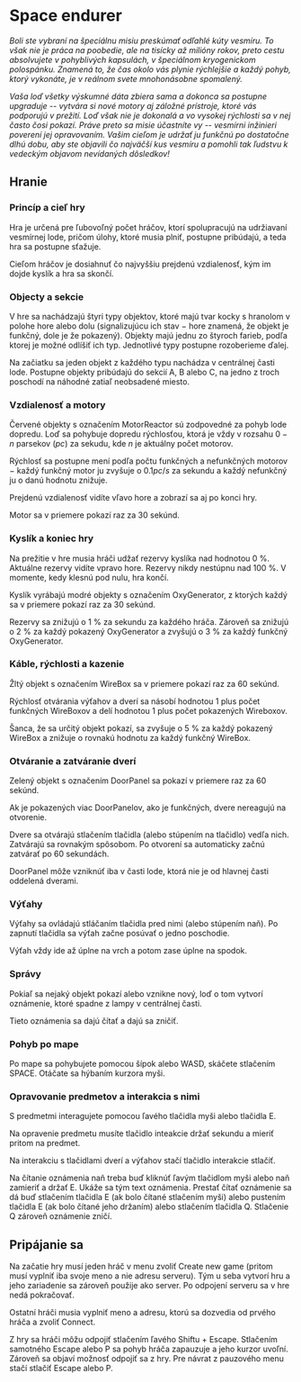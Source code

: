 # Space endurer

_Boli ste vybraní na špeciálnu misiu preskúmať odľahlé kúty vesmíru.
To však nie je práca na poobedie, ale na tisícky až milióny rokov,
preto cestu absolvujete v pohyblivých kapsulách, v špeciálnom kryogenickom polospánku.
Znamená to, že čas okolo vás plynie rýchlejšie a každý pohyb,
ktorý vykonáte, je v reálnom svete mnohonásobne spomalený._

_Vaša loď všetky výskumné dáta zbiera sama a dokonca sa postupne upgraduje --
vytvára si nové motory aj záložné prístroje, ktoré vás podporujú v prežití.
Loď však nie je dokonalá a vo vysokej rýchlosti sa v nej často čosi pokazí.
Práve preto sa misie účastníte vy -- vesmírni inžinieri poverení jej opravovaním.
Vašim cieľom je udržať ju funkčnú po dostatočne dlhú dobu,
aby ste objavili čo najväčší kus vesmíru a pomohli tak ľudstvu k vedeckým objavom nevídaných dôsledkov!_

## Hranie

### Princíp a cieľ hry

Hra je určená pre ľubovoľný počet hráčov,
ktorí spolupracujú na udržiavaní vesmírnej lode,
pričom úlohy, ktoré musia plniť, postupne pribúdajú,
a teda hra sa postupne sťažuje.

Cieľom hráčov je dosiahnuť čo najvyššiu prejdenú vzdialenosť,
kým im dojde kyslík a hra sa skončí.

### Objecty a sekcie

V hre sa nachádzajú štyri typy objektov,
ktoré majú tvar kocky s hranolom v polohe hore alebo dolu
(signalizujúcu ich stav $-$ hore znamená, že objekt je funkčný,
dole je že pokazený).
Objekty majú jednu zo štyroch farieb, podľa ktorej je možné odlíšiť ich typ.
Jednotlivé typy postupne rozoberieme ďalej.

Na začiatku sa jeden objekt z každého typu nachádza v centrálnej časti lode.
Postupne objekty pribúdajú do sekcií A, B alebo C,
na jedno z troch poschodí na náhodné zatiaľ neobsadené miesto.

### Vzdialenosť a motory

Červené objekty s označením MotorReactor sú zodpovedné za pohyb lode dopredu.
Loď sa pohybuje dopredu rýchlosťou, ktorá je vždy v rozsahu
$0 - n$ parsekov ($pc$) za sekudu, kde $n$ je aktuálny počet motorov.

Rýchlosť sa postupne mení podľa počtu funkčných a nefunkčných motorov $-$
každý funkčný motor ju zvyšuje o $0.1 pc/s$ za sekundu
a každý nefunkčný ju o danú hodnotu znižuje.

Prejdenú vzdialenosť vidíte vľavo hore a zobrazí sa aj po konci hry.

Motor sa v priemere pokazí raz za $30$ sekúnd.

### Kyslík a koniec hry

Na prežitie v hre musia hráči udžať rezervy kyslíka nad hodnotou $0$ %.
Aktuálne rezervy vidíte vpravo hore. Rezervy nikdy nestúpnu nad $100$ %.
V momente, kedy klesnú pod nulu, hra končí.

Kyslík vyrábajú modré objekty s označením OxyGenerator,
z ktorých každý sa v priemere pokazí raz za $30$ sekúnd.

Rezervy sa znižujú o $1$ % za sekundu za každého hráča.
Zároveň sa znižujú o $2$ % za každý pokazený OxyGenerator
a zvyšujú o $3$ % za každý funkčný OxyGenerator.

### Káble, rýchlosti a kazenie

Žltý objekt s označením WireBox sa v priemere pokazí raz za $60$ sekúnd.

Rýchlosť otvárania výťahov a dverí sa násobí hodnotou
$1$ plus počet funkčných WireBoxov a delí hodnotou
$1$ plus počet pokazených Wireboxov.

Šanca, že sa určitý objekt pokazí,
sa zvyšuje o $5$ % za každý pokazený WireBox
a znižuje o rovnakú hodnotu za každý funkčný WireBox.

### Otváranie a zatváranie dverí

Zelený objekt s označením DoorPanel sa pokazí v priemere raz za $60$ sekúnd.

Ak je pokazených viac DoorPanelov, ako je funkčných,
dvere nereagujú na otvorenie.

Dvere sa otvárajú stlačením tlačidla (alebo stúpením na tlačidlo) vedľa nich.
Zatvárajú sa rovnakým spôsobom.
Po otvorení sa automaticky začnú zatvárať po $60$ sekundách.

DoorPanel môže vzniknúť iba v časti lode,
ktorá nie je od hlavnej časti oddelená dverami.

### Výťahy

Výťahy sa ovládajú stláčaním tlačidla pred nimi (alebo stúpením naň).
Po zapnutí tlačidla sa výťah začne posúvať o jedno poschodie.

Výťah vždy ide až úplne na vrch a potom zase úplne na spodok.

### Správy

Pokiaľ sa nejaký objekt pokazí alebo vznikne nový,
loď o tom vytvorí oznámenie, ktoré spadne z lampy v centrálnej časti.

Tieto oznámenia sa dajú čítať a dajú sa zničiť.

### Pohyb po mape

Po mape sa pohybujete pomocou šípok alebo WASD,
skáčete stlačením SPACE. Otáčate sa hýbaním kurzora myši.

### Opravovanie predmetov a interakcia s nimi

S predmetmi interagujete pomocou ľavého tlačidla myši alebo tlačidla E.

Na opravenie predmetu musíte tlačidlo inteakcie držať sekundu
a mieriť pritom na predmet.

Na interakciu s tlačidlami dverí a výťahov stačí tlačidlo interakcie stlačiť.

Na čítanie oznámenia naň treba buď kliknúť ľavým tlačidlom myši
alebo naň zamieriť a držať E.
Ukáže sa tým text oznámenia.
Prestať čítať oznámenie sa dá buď stlačením tlačidla E
(ak bolo čítané stlačením myši)
alebo pustením tlačidla E (ak bolo čítané jeho držaním)
alebo stlačením tlačidla Q.
Stlačenie Q zároveň oznámenie zničí.

## Pripájanie sa

Na začatie hry musí jeden hráč v menu zvoliť Create new game
(pritom musí vyplniť iba svoje meno a nie adresu serveru).
Tým u seba vytvorí hru a jeho zariadenie sa zároveň použije ako server.
Po odpojení serveru sa v hre nedá pokračovať.

Ostatní hráči musia vyplniť meno a adresu, ktorú sa dozvedia od prvého hráča
a zvoliť Connect.

Z hry sa hráči môžu odpojiť stlačením ľavého Shiftu + Escape.
Stlačením samotného Escape alebo P sa pohyb hráča zapauzuje
a jeho kurzor uvoľní.
Zároveň sa objaví možnosť odpojiť sa z hry.
Pre návrat z pauzového menu stačí stlačiť Escape alebo P.
